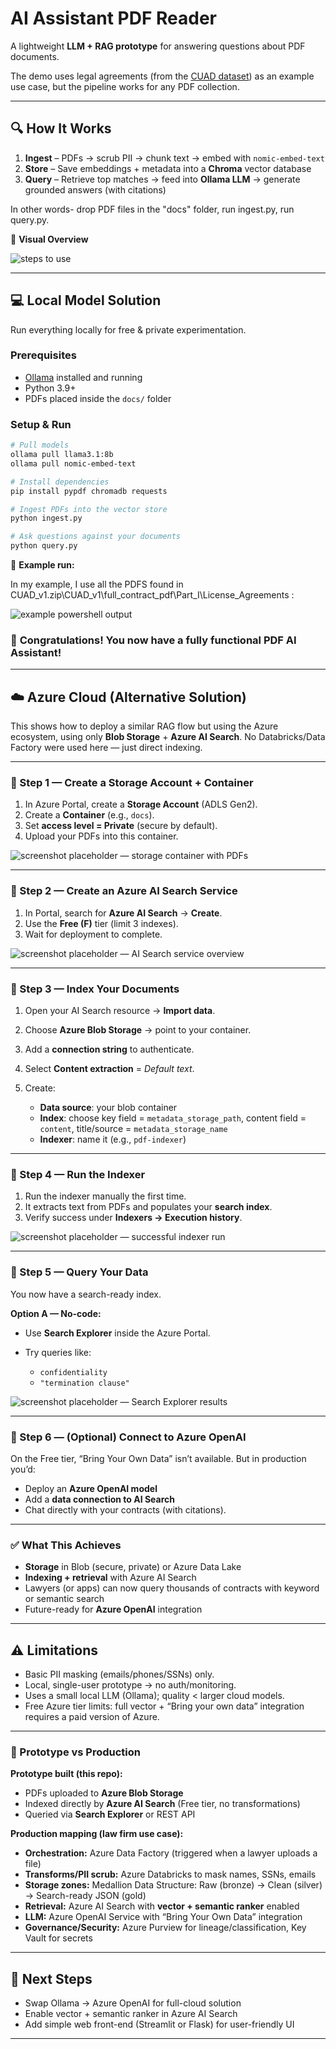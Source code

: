 # AI Assistant PDF Reader

A lightweight **LLM + RAG prototype** for answering questions about PDF documents.

The demo uses legal agreements (from the [CUAD dataset](https://www.atticusprojectai.org/cuad)) as an example use case, but the pipeline works for any PDF collection.

---

## 🔍 How It Works

1. **Ingest** – PDFs → scrub PII → chunk text → embed with `nomic-embed-text`
2. **Store** – Save embeddings + metadata into a **Chroma** vector database
3. **Query** – Retrieve top matches → feed into **Ollama LLM** → generate grounded answers (with citations)

In other words- drop PDF files in the "docs" folder, run ingest.py, run query.py.

📌 **Visual Overview**

![steps to use](https://raw.githubusercontent.com/Nikhil-Pickle/AI-Assistant-PDF-Reader/refs/heads/main/image.png)

---

## 💻 Local Model Solution

Run everything locally for free & private experimentation.

### Prerequisites

* [Ollama](https://ollama.ai) installed and running
* Python 3.9+
* PDFs placed inside the `docs/` folder

### Setup & Run

```bash
# Pull models
ollama pull llama3.1:8b
ollama pull nomic-embed-text

# Install dependencies
pip install pypdf chromadb requests

# Ingest PDFs into the vector store
python ingest.py

# Ask questions against your documents
python query.py
```

📸 **Example run:**

In my example, I use all the PDFS found in CUAD_v1.zip\CUAD_v1\full_contract_pdf\Part_I\License_Agreements :

![example powershell output](https://raw.githubusercontent.com/Nikhil-Pickle/AI-Assistant-PDF-Reader/refs/heads/main/Screenshot%202025-08-26%20192915.png)

### 👏 **Congratulations!** You now have a fully functional PDF AI Assistant!

---

## ☁️ Azure Cloud (Alternative Solution)


This shows how to deploy a similar RAG flow but using the Azure ecosystem, using only **Blob Storage** + **Azure AI Search**.
No Databricks/Data Factory were used here — just direct indexing.

---

### 🔹 Step 1 — Create a Storage Account + Container

1. In Azure Portal, create a **Storage Account** (ADLS Gen2).
2. Create a **Container** (e.g., `docs`).
3. Set **access level = Private** (secure by default).
4. Upload your PDFs into this container.

![screenshot placeholder — storage container with PDFs](https://raw.githubusercontent.com/Nikhil-Pickle/AI-Assistant-PDF-Reader/refs/heads/main/Screenshot%202025-08-27%20111519.png)

---

### 🔹 Step 2 — Create an Azure AI Search Service

1. In Portal, search for **Azure AI Search** → **Create**.
2. Use the **Free (F)** tier (limit 3 indexes).
3. Wait for deployment to complete.

![screenshot placeholder — AI Search service overview](https://raw.githubusercontent.com/Nikhil-Pickle/AI-Assistant-PDF-Reader/refs/heads/main/Screenshot%202025-08-27%20111939.png)

---

### 🔹 Step 3 — Index Your Documents

1. Open your AI Search resource → **Import data**.
2. Choose **Azure Blob Storage** → point to your container.
3. Add a **connection string** to authenticate.
4. Select **Content extraction** = *Default text*.
5. Create:

   * **Data source**: your blob container
   * **Index**: choose key field = `metadata_storage_path`, content field = `content`, title/source = `metadata_storage_name`
   * **Indexer**: name it (e.g., `pdf-indexer`)

---

### 🔹 Step 4 — Run the Indexer

1. Run the indexer manually the first time.
2. It extracts text from PDFs and populates your **search index**.
3. Verify success under **Indexers → Execution history**.

![screenshot placeholder — successful indexer run](https://raw.githubusercontent.com/Nikhil-Pickle/AI-Assistant-PDF-Reader/refs/heads/main/Screenshot%202025-08-27%20112334.png)

---

### 🔹 Step 5 — Query Your Data

You now have a search-ready index.

**Option A — No-code:**

* Use **Search Explorer** inside the Azure Portal.
* Try queries like:

  * `confidentiality`
  * `"termination clause"`

![screenshot placeholder — Search Explorer results](https://raw.githubusercontent.com/Nikhil-Pickle/AI-Assistant-PDF-Reader/refs/heads/main/Screenshot%202025-08-27%20112658.png)


---

### 🔹 Step 6 — (Optional) Connect to Azure OpenAI

On the Free tier, “Bring Your Own Data” isn’t available.
But in production you’d:

* Deploy an **Azure OpenAI model**
* Add a **data connection to AI Search**
* Chat directly with your contracts (with citations).

---

### ✅ What This Achieves

* **Storage** in Blob (secure, private) or Azure Data Lake
* **Indexing + retrieval** with Azure AI Search
* Lawyers (or apps) can now query thousands of contracts with keyword or semantic search
* Future-ready for **Azure OpenAI** integration

---

## ⚠️ Limitations

* Basic PII masking (emails/phones/SSNs) only.
* Local, single-user prototype → no auth/monitoring.
* Uses a small local LLM (Ollama); quality < larger cloud models.
* Free Azure tier limits: full vector + “Bring your own data” integration requires a paid version of Azure.

---

### 🔹 Prototype vs Production

**Prototype built (this repo):**

* PDFs uploaded to **Azure Blob Storage**
* Indexed directly by **Azure AI Search** (Free tier, no transformations)
* Queried via **Search Explorer** or REST API

**Production mapping (law firm use case):**

* **Orchestration:** Azure Data Factory (triggered when a lawyer uploads a file)
* **Transforms/PII scrub:** Azure Databricks to mask names, SSNs, emails
* **Storage zones:** Medallion Data Structure: Raw (bronze) → Clean (silver) → Search-ready JSON (gold)
* **Retrieval:** Azure AI Search with **vector + semantic ranker** enabled
* **LLM:** Azure OpenAI Service with “Bring Your Own Data” integration
* **Governance/Security:** Azure Purview for lineage/classification, Key Vault for secrets

---


## 🚀 Next Steps

* Swap Ollama → Azure OpenAI for full-cloud solution
* Enable vector + semantic ranker in Azure AI Search
* Add simple web front-end (Streamlit or Flask) for user-friendly UI

---

